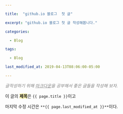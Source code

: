```yaml
---

title:  "github.io 블로그  첫 글"

excerpt: "github.io 블로그 첫 글 작성해봅니다."

categories:

  - Blog

tags:

  - Blog

last_modified_at: 2019-04-13T08:06:00-05:00

---
```


<span style="color:gray">*글작성하기 위해 <u>마크다운</u>을 공부해서 좋은 글들을 작성해 보자.*</span>

이 글의 <span style="background-color:fff5b1">**제목**</span>은 ```{{ page.title }}```이고

마지막 수정 시간은 ```**{{ page.last_modified_at }}**```이다.
